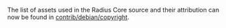 The list of assets used in the Radius Core source and their attribution can now be found in [contrib/debian/copyright](../contrib/debian/copyright).

